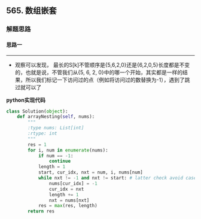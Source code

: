 ## 565. 数组嵌套
### 解题思路
#### 思路一
****
- 观察可以发现， 最长的S[k]不管顺序是{5,6,2,0}还是{6,2,0,5}长度都是不变的，也就是说，不管我们从{5, 6, 2, 0}中的哪一个开始，其实都是一样的结果，所以我们标记一下访问过的点（例如将访问过的数替换为-1），遇到了跳过就可以了

**python实现代码**
```python
class Solution(object):
    def arrayNesting(self, nums):
        """
        :type nums: List[int]
        :rtype: int
        """
        res = 1
        for i, num in enumerate(nums):
            if num == -1:
                continue
            length = 1
            start, cur_idx, nxt = num, i, nums[num]
            while nxt != -1 and nxt != start: # latter check avoid case [0,1,2]
                nums[cur_idx] = -1
                cur_idx = nxt
                length += 1
                nxt = nums[nxt]
            res = max(res, length)
        return res

```

